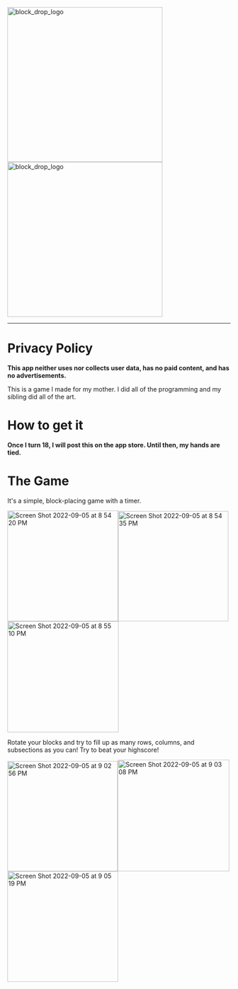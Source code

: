 <img alt="block_drop_logo" src="https://user-images.githubusercontent.com/85963782/188524649-8c1467cc-b2f3-49d5-99f3-0b54bd7ca2aa.png" width="350"> <img alt="block_drop_logo" src="https://user-images.githubusercontent.com/85963782/188524427-32ec97b7-7d12-4b43-a3ef-e832bfe5867b.png" width="350">
<hr>

# Privacy Policy
**This app neither uses nor collects user data, has no paid content, and has no advertisements.**

This is a game I made for my mother. I did all of the programming and my sibling did all of the art.

# How to get it
**Once I turn 18, I will post this on the app store. Until then, my hands are tied.**

# The Game
It's a simple, block-placing game with a timer.

<img width="250" alt="Screen Shot 2022-09-05 at 8 54 20 PM" src="https://user-images.githubusercontent.com/85963782/188525361-3957cd1f-19d9-46b9-a5c6-148da4c37147.png"><img width="249" alt="Screen Shot 2022-09-05 at 8 54 35 PM" src="https://user-images.githubusercontent.com/85963782/188525368-6ea68d7f-0af9-49cb-96f8-914ed1e673b4.png"><img width="251" alt="Screen Shot 2022-09-05 at 8 55 10 PM" src="https://user-images.githubusercontent.com/85963782/188525374-acfda265-8bb2-4dbe-a87e-14f445342fdb.png">

Rotate your blocks and try to fill up as many rows, columns, and subsections as you can! Try to beat your highscore!

<img width="249" alt="Screen Shot 2022-09-05 at 9 02 56 PM" src="https://user-images.githubusercontent.com/85963782/188526060-78db5cfb-7c66-42c3-85f8-c7a4cc8b3c93.png"><img width="252" alt="Screen Shot 2022-09-05 at 9 03 08 PM" src="https://user-images.githubusercontent.com/85963782/188526067-8f6ae48f-2c78-4646-b7d7-d5e91b11ff9d.png"><img width="250" alt="Screen Shot 2022-09-05 at 9 05 19 PM" src="https://user-images.githubusercontent.com/85963782/188526072-37d78cda-ca18-4ac8-b7bf-ca97f4aed8b3.png">
